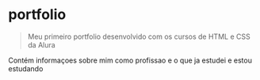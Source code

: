 # portfolio
> Meu  primeiro portfolio desenvolvido com os cursos de HTML e CSS da Alura

Contém informaçoes sobre mim como profissao e o que ja estudei e estou estudando
